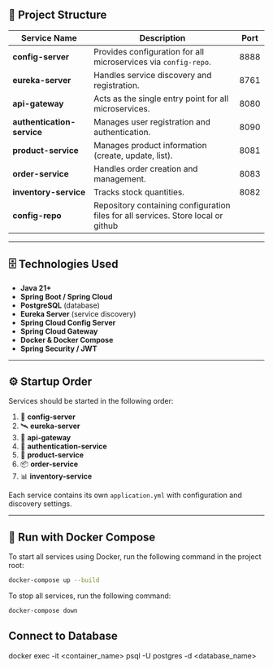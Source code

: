 ## 🚀 Project Structure

| Service Name | Description | Port |
|---------------|-------------|------|
| **config-server** | Provides configuration for all microservices via `config-repo`. | 8888 |
| **eureka-server** | Handles service discovery and registration. | 8761 |
| **api-gateway** | Acts as the single entry point for all microservices. | 8080 |
| **authentication-service** | Manages user registration and authentication. | 8090  |
| **product-service** | Manages product information (create, update, list). | 8081 |
| **order-service** | Handles order creation and management. | 8083 |
| **inventory-service** | Tracks stock quantities. | 8082 |
| **config-repo** | Repository containing configuration files for all services. Store local or github  |

---

## 🗄️ Technologies Used

- **Java 21+**
- **Spring Boot / Spring Cloud**
- **PostgreSQL** (database)
- **Eureka Server** (service discovery)
- **Spring Cloud Config Server**
- **Spring Cloud Gateway**
- **Docker & Docker Compose**
- **Spring Security / JWT**

---

## ⚙️ Startup Order

Services should be started in the following order:

1. 🧩 **config-server**
2. 🛰️ **eureka-server**
3. 🌉 **api-gateway**
4. 🔐 **authentication-service**
5. 🛒 **product-service**
6. 📦 **order-service**
7. 📊 **inventory-service**

Each service contains its own `application.yml` with configuration and discovery settings.

---

## 🐳 Run with Docker Compose

To start all services using Docker, run the following command in the project root:

```bash
docker-compose up --build

```

To stop all services, run the following command:
```bash
docker-compose down
```

## Connect to Database

docker exec -it <container_name> psql -U postgres -d <database_name>

